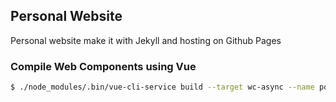 ## Personal Website
Personal website make it with Jekyll and hosting on Github Pages 

### Compile Web Components using Vue
```sh
$ ./node_modules/.bin/vue-cli-service build --target wc-async --name portfolio 'src/*.vue' --dest assets/js
```